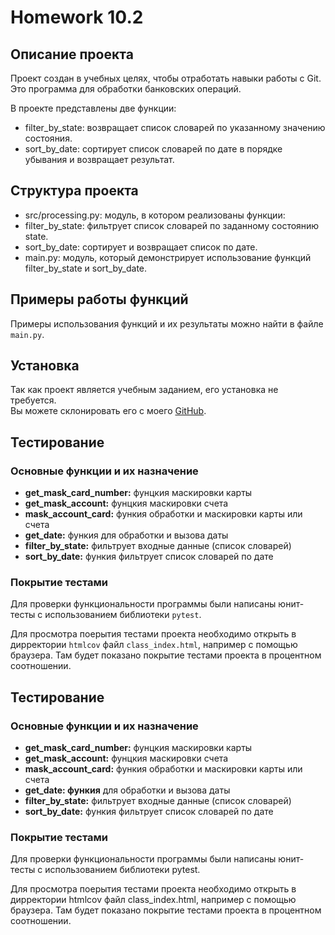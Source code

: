 # Homework 10.2

## Описание проекта

Проект создан в учебных целях, чтобы отработать навыки работы с Git.  
Это программа для обработки банковских операций.

В проекте представлены две функции:

* filter_by_state: возвращает список словарей по указанному значению состояния.
* sort_by_date: сортирует список словарей по дате в порядке убывания и возвращает результат.

## Структура проекта

* src/processing.py: модуль, в котором реализованы функции:
* filter_by_state: фильтрует список словарей по заданному состоянию state.
* sort_by_date: сортирует и возвращает список по дате.
* main.py: модуль, который демонстрирует использование функций filter_by_state и sort_by_date.

## Примеры работы функций

Примеры использования функций и их результаты можно найти в файле `main.py`.

## Установка

Так как проект является учебным заданием, его установка не требуется.  
Вы можете склонировать его с моего [GitHub](https://github.com/EgorovNikolay/Homework10.1).

## Тестирование

### Основные функции и их назначение

* **get_mask_card_number:** фунцкия маскировки карты 
* **get_mask_account:** фунцкия маскировки счета
* **mask_account_card:** функия обработки и маскировки карты или счета
* **get_date:** функия для обработки и вызова даты
* **filter_by_state:** фильтрует входные данные (список словарей)
* **sort_by_date:** функия фильтрует список словарей по дате

### Покрытие тестами 

Для проверки функциональности программы были написаны юнит-тесты с использованием библиотеки `pytest`.

Для просмотра поерытия тестами проекта необходимо открыть в дирректории `htmlcov` файл `class_index.html`, например с помощью браузера.
Там будет показано покрытие тестами проекта в процентном соотношении.

## Тестирование

### Основные функции и их назначение

* **get_mask_card_number:** фунцкия маскировки карты 
* **get_mask_account:** фунцкия маскировки счета
* **mask_account_card:** функия обработки и маскировки карты или счета
* **get_date: функия** для обработки и вызова даты
* **filter_by_state:** фильтрует входные данные (список словарей)
* **sort_by_date:** функия фильтрует список словарей по дате

### Покрытие тестами 

Для проверки функциональности программы были написаны юнит-тесты с использованием библиотеки pytest.

Для просмотра поерытия тестами проекта необходимо открыть в дирректории htmlcov файл class_index.html, например с помощью браузера.
Там будет показано покрытие тестами проекта в процентном соотношении.

